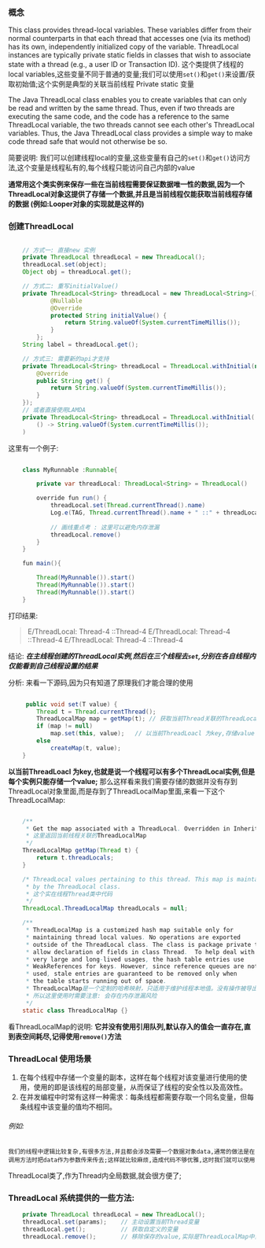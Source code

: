 ### 概念

This class provides thread-local variables.  These variables differ from their normal counterparts in that each thread that accesses one (via its method) has its own, independently initialized copy of the variable. ThreadLocal instances are typically private static fields in classes that wish to associate state with a thread (e.g., a user ID or Transaction ID).
这个类提供了线程的local variables,这些变量不同于普通的变量;我们可以使用`set()`和`get()`来设置/获取初始值;这个实例是典型的关联当前线程 Private static 变量

The Java ThreadLocal class enables you to create variables that can only be read and written by the same thread. Thus, even if two threads are executing the same code, and the code has a reference to the same ThreadLocal variable, the two threads cannot see each  other's ThreadLocal variables. Thus, the Java ThreadLocal class provides a simple way to make code thread safe that would not otherwise be so.

简要说明: 我们可以创建线程local的变量,这些变量有自己的`set()`和`get()`访问方法,这个变量是线程私有的,每个线程只能访问自己内部的value

__通常用这个类实例来保存一些在当前线程需要保证数据唯一性的数据,因为一个ThreadLocal对象这提供了存储一个数据,并且是当前线程仅能获取当前线程存储的数据 (例如:Looper对象的实现就是这样的)__

### 创建ThreadLocal

```java

    // 方式一: 直接new 实例
    private ThreadLocal threadLocal = new ThreadLocal();
    threadLocal.set(object);
    Object obj = threadLocal.get();

    // 方式二: 重写initialValue()
    private ThreadLocal<String> threadLocal = new ThreadLocal<String>(){
            @Nullable
            @Override
            protected String initialValue() {
                return String.valueOf(System.currentTimeMillis());
            }
        };
    String label = threadLocal.get();

    // 方式三: 需要新的api才支持
    private ThreadLocal<String> threadLocal = ThreadLocal.withInitial(new Supplier<String>() {
        @Override
        public String get() {
            return String.valueOf(System.currentTimeMillis());
        }
    });
    // 或者直接使用LAMDA
    private ThreadLocal<String> threadLocal = ThreadLocal.withInitial(
        () -> String.valueOf(System.currentTimeMillis());
    )
```

这里有一个例子:

```java 

    class MyRunnable :Runnable{

        private var threadLocal: ThreadLocal<String> = ThreadLocal()

        override fun run() {
            threadLocal.set(Thread.currentThread().name)
            Log.e(TAG, Thread.currentThread().name + " ::" + threadLocal.get())
            
            // 画线重点考 : 这里可以避免内存泄漏
            threadLocal.remove()
        }
    }

    fun main(){

        Thread(MyRunnable()).start()
        Thread(MyRunnable()).start()
        Thread(MyRunnable()).start()
    }

```

打印结果:

> E/ThreadLocal: Thread-4 ::Thread-4
> E/ThreadLocal: Thread-4 ::Thread-4
> E/ThreadLocal: Thread-4 ::Thread-4

结论: **_在主线程创建的ThreadLocal实例,然后在三个线程去`set`,分别在各自线程内仅能看到自己线程设置的结果_**

分析: 来看一下源码,因为只有知道了原理我们才能合理的使用

```java

     public void set(T value) {
        Thread t = Thread.currentThread();
        ThreadLocalMap map = getMap(t); // 获取当前Thread关联的ThreadLocalMap
        if (map != null)
            map.set(this, value);   // 以当前ThreadLoacl 为key,存储value
        else
            createMap(t, value);
    }

```

__以当前ThreadLoacl 为key,也就是说一个线程可以有多个ThreadLocal实例,但是每个实例只能存储一个value;__ 
那么这样看来我们需要存储的数据并没有存到ThreadLocal对象里面,而是存到了ThreadLocalMap里面,来看一下这个ThreadLocalMap:

```java

    /**
     * Get the map associated with a ThreadLocal. Overridden in InheritableThreadLocal.
     * 这里返回当前线程关联的ThreadLocalMap
     */
    ThreadLocalMap getMap(Thread t) {
        return t.threadLocals;
    }

    /* ThreadLocal values pertaining to this thread. This map is maintained
     * by the ThreadLocal class. 
     * 这个实在线程Thread类中代码
     */
    ThreadLocal.ThreadLocalMap threadLocals = null;

    /**
     * ThreadLocalMap is a customized hash map suitable only for
     * maintaining thread local values. No operations are exported
     * outside of the ThreadLocal class. The class is package private to
     * allow declaration of fields in class Thread.  To help deal with
     * very large and long-lived usages, the hash table entries use
     * WeakReferences for keys. However, since reference queues are not
     * used, stale entries are guaranteed to be removed only when
     * the table starts running out of space.
     * ThreadLocalMap是一个定制的哈希映射，只适用于维护线程本地值。没有操作被导出到ThreadLocal类之外。这个类是包私有的，允许在类线程中声明字段。为了帮助处理非常大的和长期存在的使用，哈希表条目对键使用WeakReferences。但是，由于不使用引用队列，因此只有当表空间开始耗尽时，才保证删除陈旧的条目。
     * 所以这里使用时需要注意: 会存在内存泄漏风险
     */
    static class ThreadLocalMap {}

```

看ThreadLocalMap的说明: **它并没有使用引用队列,默认存入的值会一直存在,直到表空间耗尽,记得使用`remove()`方法**


### ThreadLocal 使用场景

1. 在每个线程中存储一个变量的副本，这样在每个线程对该变量进行使用的使用，使用的即是该线程的局部变量，从而保证了线程的安全性以及高效性。
2. 在并发编程中时常有这样一种需求：每条线程都需要存取一个同名变量，但每条线程中该变量的值均不相同。

###### 例如: 
    我们的线程中逻辑比较复杂,有很多方法,并且都会涉及需要一个数据对象data,通常的做法是在调用方法时把data作为参数传来传去;这样就比较麻烦,造成代码不够优雅,这时我们就可以使用
ThreadLocal类了,作为Thread内全局数据,就会很方便了;


### ThreadLocal 系统提供的一些方法:

```java
    private ThreadLocal threadLocal = new ThreadLocal();
    threadLocal.set(params);    // 主动设置当前Thread变量
    threadLocal.get();          // 获取自定义的变量
    threadLocal.remove();       // 移除保存的value,实际是ThreadLocalMap中当前Thread关联的entry;避免内存泄漏
```
